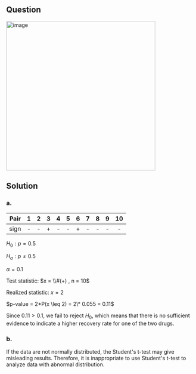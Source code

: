 ## Question

<img width="400" alt="image" src="https://github.com/user-attachments/assets/58b1c017-b645-443f-898b-bc78d55601eb"  />

## Solution

### a.

|Pair| 1 | 2 | 3 | 4 | 5 | 6 | 7 | 8 | 9 | 10|
|:--:|:-:|:-:|:-:|:-:|:-:|:-:|:-:|:-:|:-:|:-:|
|sign| - | - | + | - | - | + | - | - | - | - |

$H_0 : p = 0.5$

$H_a : p \neq 0.5$  
   
$\alpha = 0.1$  
    
Test statistic: $x = \\#(+) , n = 10$  
  
Realized statistic: $x = 2$
  
$p-value = 2*P(x \leq 2) = 2\* 0.055 = 0.11$

Since $0.11 > 0.1$, we fail to reject $H_0$, which means that there is no sufficient evidence to indicate a higher recovery rate for one of the two drugs.

### b.

If the data are not normally distributed, the Student's t-test may give misleading results. Therefore, it is inappropriate to use Student's t-test to analyze data with abnormal distribution.

  
